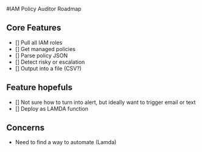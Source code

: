 #IAM Policy Auditor Roadmap

## Core Features
- [] Pull all IAM roles
- [] Get managed policies
- [] Parse policy JSON
- [] Detect risky or escalation 
- [] Output into a file (CSV?)

## Feature hopefuls
- [] Not sure how to turn into alert, but ideally want to trigger email or text
- [] Deploy as LAMDA function

## Concerns
- Need to find a way to automate (Lamda)

